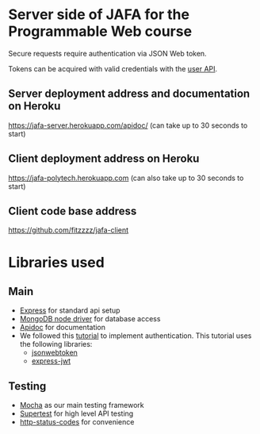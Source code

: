 # Server side of JAFA for the Programmable Web course

Secure requests require authentication via JSON Web token. 

Tokens can be acquired with valid credentials with the [user API](https://jafa-server.herokuapp.com/apidoc/#api-user-PostJafaApiUsersAuthenticate).


## Server deployment address and documentation on Heroku

https://jafa-server.herokuapp.com/apidoc/
(can take up to 30 seconds to start)

## Client deployment address on Heroku

https://jafa-polytech.herokuapp.com
(can also take up to 30 seconds to start)

## Client code base address

https://github.com/fitzzzz/jafa-client

# Libraries used

## Main

* [Express](https://expressjs.com/fr/) for standard api setup
* [MongoDB node driver](https://www.npmjs.com/package/mongodb/) for database access
* [Apidoc](http://apidocjs.com/) for documentation
* We followed this [tutorial](http://jasonwatmore.com/post/2018/06/14/nodejs-mongodb-simple-api-for-authentication-registration-and-user-management) to implement authentication. This tutorial uses the following libraries: 
  * [jsonwebtoken](https://github.com/auth0/node-jsonwebtoken)
  * [express-jwt](https://github.com/auth0/express-jwt)

## Testing

* [Mocha](https://mochajs.org/) as our main testing framework
* [Supertest](https://www.npmjs.com/package/supertest) for high level API testing
* [http-status-codes](https://www.npmjs.com/package/http-status-codes) for convenience
